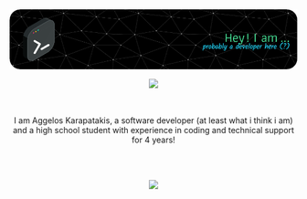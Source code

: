 <img src="github-header-image.png"/>
<br>
<p align="center">
    <b></b>
    <img src="https://skillicons.dev/icons?i=cs,python,kotlin,git,dotnet,linux,md,github,visualstudio,figma,bash,react,flutter,windows" />
</p>
<br>
<p align="center">I am Aggelos Karapatakis, a software developer (at least what i think i am) and a high school student with experience in coding and technical support for 4 years!</p>
<br>
<br>
<p align="center">

  <img src="https://github-readme-stats.vercel.app/api?username=ChocolateAdventurouz&theme=transparent" />
</p>
<br>
